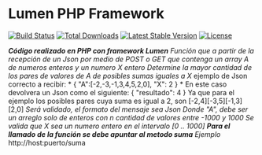 # Lumen PHP Framework

[![Build Status](https://travis-ci.org/laravel/lumen-framework.svg)](https://travis-ci.org/laravel/lumen-framework)
[![Total Downloads](https://poser.pugx.org/laravel/lumen-framework/d/total.svg)](https://packagist.org/packages/laravel/lumen-framework)
[![Latest Stable Version](https://poser.pugx.org/laravel/lumen-framework/v/stable.svg)](https://packagist.org/packages/laravel/lumen-framework)
[![License](https://poser.pugx.org/laravel/lumen-framework/license.svg)](https://packagist.org/packages/laravel/lumen-framework)

***Código realizado en PHP con framework Lumen***
*Función que a partir de la recepción de un Json por medio de POST o GET que contenga un array A de numeros enteros y un numero X entero*
*Determine la mayor cantidad de los pares de valores de A  de posibles sumas iguales a X*
ejemplo de Json correcto a recibir:
*
{
    "A":[-2,-3,-1,3,4,5,2,0],
    "X": 2
}
*
En este caso devolvera un Json como el siguiente:
{
    "resultado": 4
}
Ya que para el ejemplo los posibles pares cuya suma es igual a 2, son [-2,4][-3,5][-1,3][2,0]
*Será validado, el formato del mensaje sea Json*
*Donde "A", debe ser un arreglo solo de enteros con n cantidad de valores entre -1000 y 1000*
*Se valida que X sea un numero entero en el intervalo [0 .. 1000]*
***Para el llamado de la función se debe apuntar al metodo suma***
*Ejemplo*
http://host:puerto/suma
